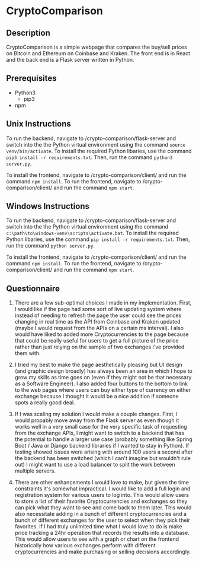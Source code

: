 # CryptoComparison

## Description

CryptoComparison is a simple webpage that compares the buy/sell prices on Bitcoin and Ethereum on Coinbase and Kraken. The front end is in React and the back end is a Flask server written in Python.

## Prerequisites

- Python3
  - pip3
- npm

## Unix Instructions

To run the backend, navigate to /crypto-comparison/flask-server and switch into the the Python virtual environment using the command `source venv/bin/activate`.
To install the required Python libaries, use the command `pip3 install -r requirements.txt`.
Then, run the command `python3 server.py`.

To install the frontend, navigate to /crypto-comparison/client/ and run the command `npm install`.
To run the frontend, navigate to /crypto-comparison/client/ and run the command `npm start`.

## Windows Instructions

To run the backend, navigate to /crypto-comparison/flask-server and switch into the the Python virtual environment using the command `c:\path\to\windows-venv\scripts\activate.bat`.
To install the required Python libaries, use the command `pip install -r requirements.txt`.
Then, run the command `python server.py`.

To install the frontend, navigate to /crypto-comparison/client/ and run the command `npm install`.
To run the frontend, navigate to /crypto-comparison/client/ and run the command `npm start`.

## Questionnaire

1. There are a few sub-optimal choices I made in my implementation. First, I would like if the page had some sort of live updating system where instead of needing to refresh the page the user could see the prices changing in real time as the API from Coinbase and Kraken updated (maybe I would request from the APIs on a certain ms interval). I also would have liked to added more Cryptocurrencies to the page because that could be really useful for users to get a full picture of the price rather than just relying on the sample of two exchanges I've provided them with.

2. I tried my best to make the page aesthetically pleasing but UI design (and graphic design broadly) has always been an area in which I hope to grow my skills as time goes on (even if they might not be that necessary as a Software Engineer). I also added four buttons to the bottom to link to the web pages where users can buy either type of currency on either exchange because I thought it would be a nice addition if someone spots a really good deal.

3. If I was scaling my solution I would make a couple changes. First, I would propably move away from the Flask server as even though it works well in a very small case for the very specific task of requesting from the exchange APIs, I might want to switch to a backend that has the potential to handle a larger use case (probably something like Spring Boot / Java or Django backend libraries if I wanted to stay in Python). If testing showed issues were arising with around 100 users a second after the backend has been switched (which I can't imagine but wouldn't rule out) I might want to use a load balancer to split the work between multiple servers.

4. There are other enhancements I would love to make, but given the time constraints it's somewhat impractical. I would like to add a full login and registration system for various users to log into. This would allow users to store a list of their favorite Cryptocurrencies and exchanges so they can pick what they want to see and come back to them later. This would also necessitate adding in a bunch of different cryptocurrencies and a bunch of different exchanges for the user to select when they pick their favorites. If I had truly unlimited time what I would love to do is make price tracking a 24hr operation that records the results into a database. This would allow users to see with a graph or chart on the frontend historically how various exchanges perform with different cryptocurrencies and make purchasing or selling decisions accordingly.
